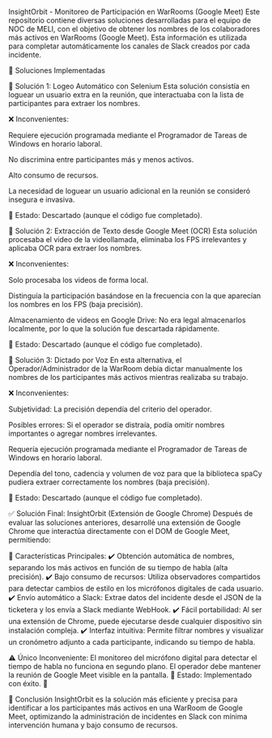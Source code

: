 InsightOrbit - Monitoreo de Participación en WarRooms (Google Meet)
Este repositorio contiene diversas soluciones desarrolladas para el equipo de NOC de MELI, con el objetivo de obtener los nombres de los colaboradores más activos en WarRooms (Google Meet). Esta información es utilizada para completar automáticamente los canales de Slack creados por cada incidente.

🚀 Soluciones Implementadas

🔹 Solución 1: Logeo Automático con Selenium
Esta solución consistía en loguear un usuario extra en la reunión, que interactuaba con la lista de participantes para extraer los nombres.

❌ Inconvenientes:

Requiere ejecución programada mediante el Programador de Tareas de Windows en horario laboral.

No discrimina entre participantes más y menos activos.

Alto consumo de recursos.

La necesidad de loguear un usuario adicional en la reunión se consideró insegura e invasiva.

🔴 Estado: Descartado (aunque el código fue completado).

🔹 Solución 2: Extracción de Texto desde Google Meet (OCR)
Esta solución procesaba el video de la videollamada, eliminaba los FPS irrelevantes y aplicaba OCR para extraer los nombres.

❌ Inconvenientes:

Solo procesaba los videos de forma local.

Distinguía la participación basándose en la frecuencia con la que aparecían los nombres en los FPS (baja precisión).

Almacenamiento de videos en Google Drive: No era legal almacenarlos localmente, por lo que la solución fue descartada rápidamente.

🔴 Estado: Descartado (aunque el código fue completado).

🔹 Solución 3: Dictado por Voz
En esta alternativa, el Operador/Administrador de la WarRoom debía dictar manualmente los nombres de los participantes más activos mientras realizaba su trabajo.

❌ Inconvenientes:

Subjetividad: La precisión dependía del criterio del operador.

Posibles errores: Si el operador se distraía, podía omitir nombres importantes o agregar nombres irrelevantes.

Requería ejecución programada mediante el Programador de Tareas de Windows en horario laboral.

Dependía del tono, cadencia y volumen de voz para que la biblioteca spaCy pudiera extraer correctamente los nombres (baja precisión).

🔴 Estado: Descartado (aunque el código fue completado).

✅ Solución Final: InsightOrbit (Extensión de Google Chrome)
Después de evaluar las soluciones anteriores, desarrollé una extensión de Google Chrome que interactúa directamente con el DOM de Google Meet, permitiendo:

🎯 Características Principales:
✔️ Obtención automática de nombres, separando los más activos en función de su tiempo de habla (alta precisión).
✔️ Bajo consumo de recursos: Utiliza observadores compartidos para detectar cambios de estilo en los micrófonos digitales de cada usuario.
✔️ Envío automático a Slack: Extrae datos del incidente desde el JSON de la ticketera y los envía a Slack mediante WebHook.
✔️ Fácil portabilidad: Al ser una extensión de Chrome, puede ejecutarse desde cualquier dispositivo sin instalación compleja.
✔️ Interfaz intuitiva: Permite filtrar nombres y visualizar un cronómetro adjunto a cada participante, indicando su tiempo de habla.

⚠️ Único Inconveniente:
El monitoreo del micrófono digital para detectar el tiempo de habla no funciona en segundo plano. El operador debe mantener la reunión de Google Meet visible en la pantalla.
🔵 Estado: Implementado con éxito. 🎉

📌 Conclusión
InsightOrbit es la solución más eficiente y precisa para identificar a los participantes más activos en una WarRoom de Google Meet, optimizando la administración de incidentes en Slack con mínima intervención humana y bajo consumo de recursos.



